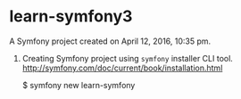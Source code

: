 learn-symfony3
==============

A Symfony project created on April 12, 2016, 10:35 pm.

1. Creating Symfony project using `symfony` installer CLI tool. http://symfony.com/doc/current/book/installation.html

    $ symfony new learn-symfony

